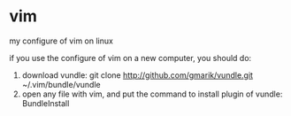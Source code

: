 # vim  
my configure of vim on linux  

if you use the configure of vim on a new computer, you should do:  
1. download vundle: git clone http://github.com/gmarik/vundle.git ~/.vim/bundle/vundle  
2. open any file with vim, and put the command to install plugin of vundle: BundleInstall  
